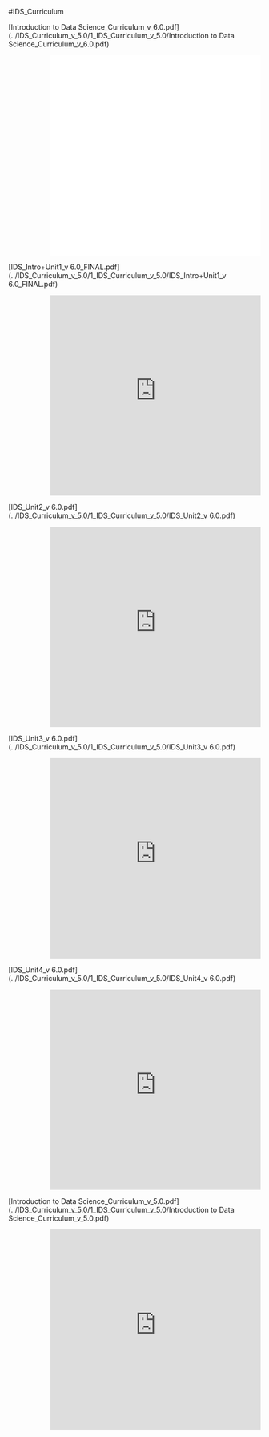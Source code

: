 #IDS_Curriculum

[Introduction to Data Science_Curriculum_v_6.0.pdf](../IDS_Curriculum_v_5.0/1_IDS_Curriculum_v_5.0/Introduction to Data Science_Curriculum_v_6.0.pdf)

<div align="right"><iframe src="/Users/bullock/Documents/GitHub/curriculum/docs/IDS_Curriculum_v_5.0/1_IDS_Curriculum_v_5.0/Introduction to Data Science_Curriculum_v 6.0.pdf" style=" width:420px;height:400px;" frameborder="0"></iframe><br></div>

[IDS_Intro+Unit1_v 6.0_FINAL.pdf](../IDS_Curriculum_v_5.0/1_IDS_Curriculum_v_5.0/IDS_Intro+Unit1_v 6.0_FINAL.pdf)

<div align="right"><iframe src="https://docs.google.com/viewerng/viewer?url=https://curriculum.idsucla.org/IDS_Curriculum_v_5.0/1_IDS_Curriculum_v_5.0/IDS_Intro%2BUnit1_v%206.0_FINAL.pdf&embedded=true" style=" width:420px;height:400px;" frameborder="0"></iframe><br></div>

[IDS_Unit2_v 6.0.pdf](../IDS_Curriculum_v_5.0/1_IDS_Curriculum_v_5.0/IDS_Unit2_v 6.0.pdf)

<div align="right"><iframe src="https://docs.google.com/viewerng/viewer?url=https://curriculum.idsucla.org/IDS_Curriculum_v_5.0/1_IDS_Curriculum_v_5.0/IDS_Unit2_v 6.0.pdf&embedded=true" style=" width:420px;height:400px;" frameborder="0"></iframe><br></div>

[IDS_Unit3_v 6.0.pdf](../IDS_Curriculum_v_5.0/1_IDS_Curriculum_v_5.0/IDS_Unit3_v 6.0.pdf)

<div align="right"><iframe src="https://docs.google.com/viewerng/viewer?url=https://curriculum.idsucla.org/IDS_Curriculum_v_5.0/1_IDS_Curriculum_v_5.0/IDS_Unit3_v 6.0.pdf&embedded=true" style=" width:420px;height:400px;" frameborder="0"></iframe><br></div>

[IDS_Unit4_v 6.0.pdf](../IDS_Curriculum_v_5.0/1_IDS_Curriculum_v_5.0/IDS_Unit4_v 6.0.pdf)

<div align="right"><iframe src="https://docs.google.com/viewerng/viewer?url=https://curriculum.idsucla.org/IDS_Curriculum_v_5.0/1_IDS_Curriculum_v_5.0/IDS_Unit4_v 6.0.pdf&embedded=true" style=" width:420px;height:400px;" frameborder="0"></iframe><br></div>

[Introduction to Data Science_Curriculum_v_5.0.pdf](../IDS_Curriculum_v_5.0/1_IDS_Curriculum_v_5.0/Introduction to Data Science_Curriculum_v_5.0.pdf)

<div align="right"><iframe src="https://curriculum.idsucla.org/IDS_Curriculum_v_5.0/1_IDS_Curriculum_v_5.0/Introduction%20to%20Data%20Science_Curriculum_v_5.0.pdf" style=" width:420px;height:400px;" frameborder="0"></iframe><br></div>

<!-- <div align="right"><iframe src="https://drive.google.com/file/d/1hF8V31VcyVCP0VVtCDIBerFYBi6IiHFg/preview" style=" width:420px;height:400px;" frameborder="0"></iframe><br>[Introduction to Data Science_Curriculum_v_5.0.pdf](https://drive.google.com/file/d/1hF8V31VcyVCP0VVtCDIBerFYBi6IiHFg/preview)</div> -->


<!-- <div align="right"><iframe src="../../IDS_Curriculum_v_5.0/1_IDS_Curriculum_v_5.0/Introduction to Data Science_Curriculum_v_5.0.pdf" style=" width:100%;height:420px;" frameborder="0"></iframe><br>[Introduction to Data Science_Curriculum_v_5.0.pdf](../IDS_Curriculum_v_5.0/1_IDS_Curriculum_v_5.0/Introduction to Data Science_Curriculum_v_5.0.pdf)</div> -->
